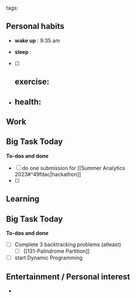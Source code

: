 tags: 
## Personal habits

- **wake up** : 9:35 am

- **sleep** :

- [ ] **exercise**:
	- 

-  **health**: 
	- 



## Work

Big Task Today 
- 


**To-dos and done**
- [ ] do one submission for [[Summer Analytics 2023#^49fdac|hackathon]]
- [ ] 

## Learning

Big Task Today 
- 


**To-dos and done**
- [ ] Complete 3 backtracking problems (atleast)
	- [ ] [[131-Palindrome Partition]]
- [ ] start Dynamic Programming
## Entertainment / Personal interest
- 